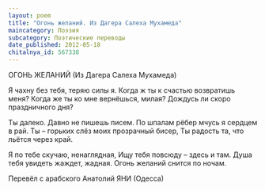 ```yaml
---
layout: poem
title: "Огонь желаний. Из Дагера Салеха Мухамеда"
maincategory: Поэзия
subcategory: Поэтические переводы
date_published: 2012-05-18
chitalnya_id: 567338
---
```




ОГОНЬ ЖЕЛАНИЙ
(Из Дагера Салеха Мухамеда)

Я чахну без тебя, теряю силы я.
Когда ж ты к счастью возвратишь меня?
Когда же ты ко мне вернёшься, милая?
Дождусь ли скоро праздничного дня?

Ты далеко. Давно не пишешь писем.
По шпалам рёбер мчусь я сердцем в рай.
Ты – горьких слёз моих прозрачный бисер,
Ты радость та, что льётся через край.

Я по тебе скучаю, ненаглядная,
Ищу тебя повсюду – здесь и там.
Душа тебя увидеть жаждет, жадная.
Огонь желаний снится по ночам.

Перевёл с арабского Анатолий ЯНИ (Одесса)







